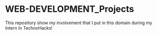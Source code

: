 # WEB-DEVELOPMENT_Projects
This repository show my involvement that I put in this domain during my Intern in TechnoHacks!

